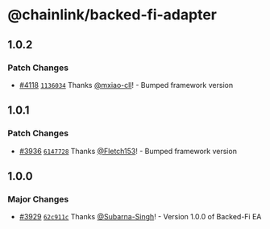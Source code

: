 # @chainlink/backed-fi-adapter

## 1.0.2

### Patch Changes

- [#4118](https://github.com/smartcontractkit/external-adapters-js/pull/4118) [`1136034`](https://github.com/smartcontractkit/external-adapters-js/commit/113603435a15a9f760ba1d16c4d70822dc358b75) Thanks [@mxiao-cll](https://github.com/mxiao-cll)! - Bumped framework version

## 1.0.1

### Patch Changes

- [#3936](https://github.com/smartcontractkit/external-adapters-js/pull/3936) [`6147728`](https://github.com/smartcontractkit/external-adapters-js/commit/6147728aa69ec39fc180a11a34757d1c730ad6af) Thanks [@Fletch153](https://github.com/Fletch153)! - Bumped framework version

## 1.0.0

### Major Changes

- [#3929](https://github.com/smartcontractkit/external-adapters-js/pull/3929) [`62c911c`](https://github.com/smartcontractkit/external-adapters-js/commit/62c911c14b2d76026631b4ca5ec2f919ec5b5ba1) Thanks [@Subarna-Singh](https://github.com/Subarna-Singh)! - Version 1.0.0 of Backed-Fi EA
